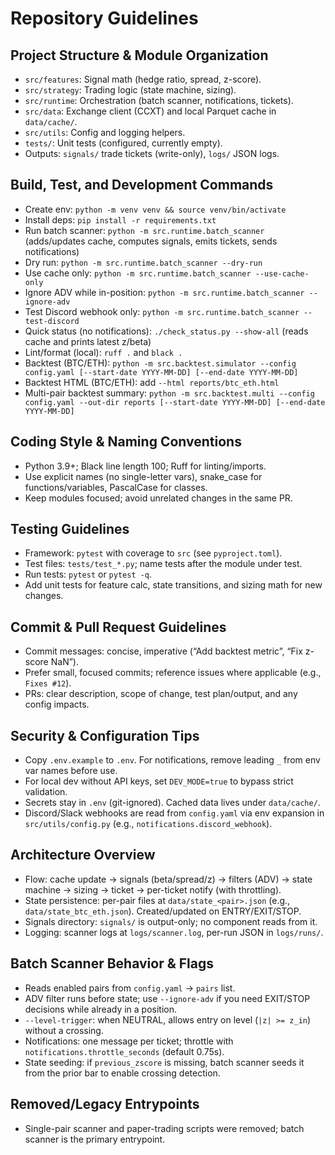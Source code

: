 # Repository Guidelines

## Project Structure & Module Organization
- `src/features`: Signal math (hedge ratio, spread, z-score).
- `src/strategy`: Trading logic (state machine, sizing).
- `src/runtime`: Orchestration (batch scanner, notifications, tickets).
- `src/data`: Exchange client (CCXT) and local Parquet cache in `data/cache/`.
- `src/utils`: Config and logging helpers.
- `tests/`: Unit tests (configured, currently empty).
- Outputs: `signals/` trade tickets (write-only), `logs/` JSON logs.

## Build, Test, and Development Commands
- Create env: `python -m venv venv && source venv/bin/activate`
- Install deps: `pip install -r requirements.txt`
- Run batch scanner: `python -m src.runtime.batch_scanner` (adds/updates cache, computes signals, emits tickets, sends notifications)
- Dry run: `python -m src.runtime.batch_scanner --dry-run`
- Use cache only: `python -m src.runtime.batch_scanner --use-cache-only`
- Ignore ADV while in-position: `python -m src.runtime.batch_scanner --ignore-adv`
- Test Discord webhook only: `python -m src.runtime.batch_scanner --test-discord`
- Quick status (no notifications): `./check_status.py --show-all` (reads cache and prints latest z/beta)
- Lint/format (local): `ruff .` and `black .`
- Backtest (BTC/ETH): `python -m src.backtest.simulator --config config.yaml [--start-date YYYY-MM-DD] [--end-date YYYY-MM-DD]`
 - Backtest HTML (BTC/ETH): add `--html reports/btc_eth.html`
 - Multi-pair backtest summary: `python -m src.backtest.multi --config config.yaml --out-dir reports [--start-date YYYY-MM-DD] [--end-date YYYY-MM-DD]`

## Coding Style & Naming Conventions
- Python 3.9+; Black line length 100; Ruff for linting/imports.
- Use explicit names (no single-letter vars), snake_case for functions/variables, PascalCase for classes.
- Keep modules focused; avoid unrelated changes in the same PR.

## Testing Guidelines
- Framework: `pytest` with coverage to `src` (see `pyproject.toml`).
- Test files: `tests/test_*.py`; name tests after the module under test.
- Run tests: `pytest` or `pytest -q`.
- Add unit tests for feature calc, state transitions, and sizing math for new changes.

## Commit & Pull Request Guidelines
- Commit messages: concise, imperative (“Add backtest metric”, “Fix z-score NaN”).
- Prefer small, focused commits; reference issues where applicable (e.g., `Fixes #12`).
- PRs: clear description, scope of change, test plan/output, and any config impacts.

## Security & Configuration Tips
- Copy `.env.example` to `.env`. For notifications, remove leading `_` from env var names before use.
- For local dev without API keys, set `DEV_MODE=true` to bypass strict validation.
- Secrets stay in `.env` (git-ignored). Cached data lives under `data/cache/`.
 - Discord/Slack webhooks are read from `config.yaml` via env expansion in `src/utils/config.py` (e.g., `notifications.discord_webhook`).

## Architecture Overview
- Flow: cache update → signals (beta/spread/z) → filters (ADV) → state machine → sizing → ticket → per-ticket notify (with throttling).
- State persistence: per-pair files at `data/state_<pair>.json` (e.g., `data/state_btc_eth.json`). Created/updated on ENTRY/EXIT/STOP.
- Signals directory: `signals/` is output-only; no component reads from it.
- Logging: scanner logs at `logs/scanner.log`, per-run JSON in `logs/runs/`.

## Batch Scanner Behavior & Flags
- Reads enabled pairs from `config.yaml` → `pairs` list.
- ADV filter runs before state; use `--ignore-adv` if you need EXIT/STOP decisions while already in a position.
- `--level-trigger`: when NEUTRAL, allows entry on level (`|z| >= z_in`) without a crossing.
- Notifications: one message per ticket; throttle with `notifications.throttle_seconds` (default 0.75s).
- State seeding: if `previous_zscore` is missing, batch scanner seeds it from the prior bar to enable crossing detection.

## Removed/Legacy Entrypoints
- Single-pair scanner and paper-trading scripts were removed; batch scanner is the primary entrypoint.
